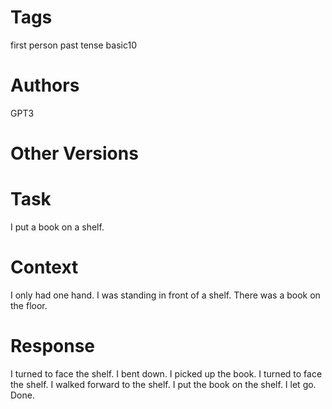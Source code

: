 # Tags

first person
past tense
basic10

# Authors

GPT3

# Other Versions

# Task

I put a book on a shelf.

# Context

I only had one hand.
I was standing in front of a shelf.
There was a book on the floor.

# Response

I turned to face the shelf.
I bent down.
I picked up the book.
I turned to face the shelf.
I walked forward to the shelf.
I put the book on the shelf.
I let go.
Done.
